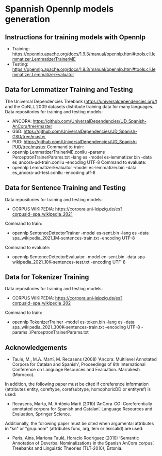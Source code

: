 # Spannish Opennlp models generation

## Instructions for training models with Opennlp
  - Training: https://opennlp.apache.org/docs/1.9.3/manual/opennlp.html#tools.cli.lemmatizer.LemmatizerTrainerME
  - Testing: https://opennlp.apache.org/docs/1.9.3/manual/opennlp.html#tools.cli.lemmatizer.LemmatizerEvaluator

## Data for Lemmatizer Training and Testing
The Universal Dependencies Treebank (https://universaldependencies.org/) and the CoNLL 2009 datasets distribute training data for many languages.
Data repositories for training and testing models:
  - ANCORA: https://github.com/UniversalDependencies/UD_Spanish-AnCora/tree/master
  - GSD: https://github.com/UniversalDependencies/UD_Spanish-GSD/tree/master
  - PUD: https://github.com/UniversalDependencies/UD_Spanish-PUD/tree/master
Command to train:
  - opennlp LemmatizerTrainerME.conllu -params PerceptronTrainerParams.txt -lang es -model es-lemmatizer.bin -data es_ancora-ud-train.conllu -encoding UTF-8 
Command to evaluate:
  - opennlp LemmatizerEvaluator -model es-lemmatizer.bin -data es_ancora-ud-test.conllu -encoding utf-8
## Data for Sentence Training and Testing
Data repositories for training and testing models:
  - CORPUS WIKIPEDIA: https://corpora.uni-leipzig.de/es?corpusId=spa_wikipedia_2021

Command to train:
  - opennlp SentenceDetectorTrainer -model es-sent.bin -lang es -data spa_wikipedia_2021_1M-sentences-train.txt -encoding UTF-8 

Command to evaluate:
  - opennlp SentenceDetectorEvaluator -model en-sent.bin -data spa-wikipedia_2021_10K-sentences-test.txt -encoding UTF-8

## Data for Tokenizer Training
Data repositories for training and testing models:
  - CORPUS WIKIPEDIA: https://corpora.uni-leipzig.de/es?corpusId=spa_wikipedia_202

Command to train:
  - opennlp TokenizerTrainer -model es-token.bin -lang es -data spa_wikipedia_2021_300K-sentences-train.txt -encoding UTF-8 -params .\PerceptronTrainerParams.txt

 
## Acknowledgements

 * Taulé, M., M.A. Martí, M. Recasens (2008) 'Ancora: Multilevel Annotated Corpora for Catalan and Spanish',
   Proceedings of 6th International Conference on Language Resources and Evaluation. Marrakesh (Morocco).

In addition, the following paper must be cited if coreference information (attributes entity, coreftype,
corefsubtype, homophoricDD or entityref) is used:

 * Recasens, Marta, M. Antònia Martí (2010) ‘AnCora-CO: Coreferentially annotated corpora for Spanish and
   Catalan’. Language Resources and Evaluation, Springer Science.

Additionally, the following paper must be cited when argumental attributes in "sn" or "grup.nom"
(attributes func, arg, tem or lexicalid) are used:

 * Peris, Aina, Mariona Taulé, Horacio Rodríguez (2010) ‘Semantic Annotation of Deverbal Nominalizations in the
   Spanish AnCora corpus’. Treebanks and Linguistic Theories (TLT-2010), Estonia.


